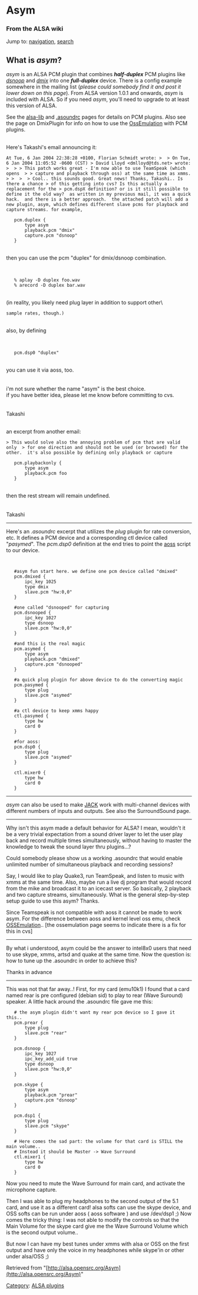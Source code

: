 Asym
====

### From the ALSA wiki

Jump to: [navigation](#mw-head), [search](#p-search)

What is *asym*?
---------------

*asym* is an ALSA PCM plugin that combines ***half-duplex*** PCM plugins
like *[dsnoop](/Dsnoop "Dsnoop")* and *[dmix](/Dmix "Dmix")* into one
***full-duplex*** device. There is a config example somewhere in the
mailing list (*please could somebody find it and post it lower down on
this page*). From ALSA version 1.0.1 and onwards, *asym* is included
with ALSA. So if you need *asym*, you'll need to upgrade to at least
this version of ALSA.

See the [alsa-lib](/Alsa-lib "Alsa-lib") and
[.asoundrc](/.asoundrc ".asoundrc") pages for details on PCM plugins.
Also see the page on DmixPlugin for info on how to use the
[OssEmulation](/OssEmulation "OssEmulation") with PCM plugins.

\
 Here's Takashi's email announcing it:

` At Tue, 6 Jan 2004 22:38:28 +0100, Florian Schmidt wrote: >  > On Tue, 6 Jan 2004 11:05:52 -0600 (CST) > David Lloyd <dmlloyd@tds.net> wrote: >  > > This patch works great - I'm now able to use TeamSpeak (which opens  > > capture and playback through oss) at the same time as xmms. > >  >  > Cool.. this sounds good. Great news! Thanks, Takashi.. Is there a chance > of this getting into cvs? Is this actually a replacement for the > pcm.dspX definition? or is it still possible to define it the old way?  as written in my previous mail, it was a quick hack.  and there is a better approach.  the attached patch will add a new plugin, asym, which defines different slave pcms for playback and capture streams. for example,   `

       pcm.duplex {
           type asym
           playback.pcm "dmix"
           capture.pcm "dsnoop"
       }

\
 then you can use the pcm "duplex" for dmix/dsnoop combination.\
 \
 ` `

       % aplay -D duplex foo.wav
       % arecord -D duplex bar.wav

\
 (in reality, you likely need plug layer in addition to support other\

    sample rates, though.)

\
 also, by defining\
 \
 ` `

       pcm.dsp0 "duplex"

\
 you can use it via aoss, too.\
 \
 \
 i'm not sure whether the name "asym" is the best choice.\
 if you have better idea, please let me know before committing to cvs.\
 \
 \
 Takashi

\
 an excerpt from another email:

` > This would solve also the annoying problem of pcm that are valid only  > for one direction and should not be used (or browsed) for the other.  it's also possible by defining only playback or capture   `

       pcm.playbackonly {
           type asym
           playback.pcm foo
       }

\
 then the rest stream will remain undefined.\
 \
 \
 Takashi

* * * * *

Here's an *.asoundrc* excerpt that utilizes the *plug* plugin for rate
conversion, etc. It defines a PCM device and a corresponding ctl device
called "*pasymed*". The *pcm.dsp0* definition at the end tries to point
the [aoss](/Aoss "Aoss") script to our device.

` `

       #asym fun start here. we define one pcm device called "dmixed"
       pcm.dmixed {
           ipc_key 1025
           type dmix
           slave.pcm "hw:0,0"
       }
       
       #one called "dsnooped" for capturing 
       pcm.dsnooped {
           ipc_key 1027
           type dsnoop
           slave.pcm "hw:0,0"
       }
       
       #and this is the real magic
       pcm.asymed {
           type asym
           playback.pcm "dmixed"
           capture.pcm "dsnooped"
       }
       
       #a quick plug plugin for above device to do the converting magic
       pcm.pasymed {
           type plug
           slave.pcm "asymed"
       }
       
       #a ctl device to keep xmms happy
       ctl.pasymed {
           type hw
           card 0
       }
       
       #for aoss:
       pcm.dsp0 {
           type plug
           slave.pcm "asymed"
       }
       
       ctl.mixer0 {
           type hw
           card 0
       }

* * * * *

*asym* can also be used to make [JACK](/JACK "JACK") work with
multi-channel devices with different numbers of inputs and outputs. See
also the SurroundSound page.

* * * * *

Why isn't this asym made a default behavior for ALSA? I mean, wouldn't
it be a very trivial expectation from a sound driver layer to let the
user play back and record multiple times simultaneously, without having
to master the knowledge to tweak the sound layer thru plugins...?

Could somebody please show us a working .asoundrc that would enable
unlimited number of simultaneous playback and recording sessions?

Say, I would like to play Quake3, run TeamSpeak, and listen to music
with xmms at the same time. Also, maybe run a live dj program that would
record from the mike and broadcast it to an icecast server. So
basically, 2 playback and two capture streams, simultaneously. What is
the general step-by-step setup guide to use this asym? Thanks.

Since Teamspeak is not compatible with aoss it cannot be made to work
asym. For the difference between aoss and kernel level oss emu, check
[OSSEmulation](/OSSEmulation "OSSEmulation").. [the ossemulation page
seems to indicate there is a fix for this in cvs]

* * * * *

By what i understood, asym could be the answer to intel8x0 users that
need to use skype, xmms, artsd and quake at the same time. Now the
question is: how to tune up the .asoundrc in order to achieve this?

Thanks in advance

* * * * *

This was not that far away..! First, for my card (emu10k1) I found that
a card named rear is pre configured (debian sid) to play to rear (Wave
Suround) speaker. A little hack around the .asoundrc file gave me this:
` `

       # the asym plugin didn't want my rear pcm device so I gave it this..
       pcm.prear {
           type plug
           slave.pcm "rear"
       }
       
       pcm.dsnoop {
           ipc_key 1027
           ipc_key_add_uid true
           type dsnoop
           slave.pcm "hw:0,0"
       }
       
       pcm.skype {
           type asym
           playback.pcm "prear"
           capture.pcm "dsnoop"
       }
       
       pcm.dsp1 {
           type plug
           slave.pcm "skype"
       }
       
       # Here comes the sad part: the volume for that card is STILL the main volume..
       # Instead it should be Master -> Wave Surround
       ctl.mixer1 {
           type hw
           card 0
       }

Now you need to mute the Wave Surround for main card, and activate the
microphone capture.

Then I was able to plug my headphones to the second output of the 5.1
card, and use it as a different card! alsa softs can use the skype
device, and OSS softs can be run under aoss ( aoss software ) and use
/dev/dsp1 ;) Now comes the tricky thing: I was not able to modify the
controls so that the Main Volume for the skype card give me the Wave
Surround Volume which is the second output volume..

But now I can have my best tunes under xmms with alsa or OSS on the
first output and have only the voice in my headphones while skype'in or
other under alsa/OSS ;)

Retrieved from
"[http://alsa.opensrc.org/Asym](http://alsa.opensrc.org/Asym)"

[Category](/Special:Categories "Special:Categories"): [ALSA
plugins](/Category:ALSA_plugins "Category:ALSA plugins")

